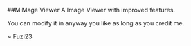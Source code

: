##MiMage Viewer
A Image Viewer with improved features.

You can modify it in anyway you like as long as you credit me.

~ Fuzi23
